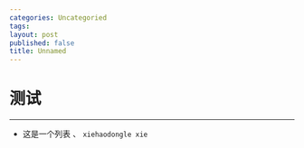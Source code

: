 ```yaml
---
categories: Uncategoried
tags: 
layout: post
published: false
title: Unnamed
---
```

# 测试

------------

- 这是一个列表
、
`xiehaodongle xie `